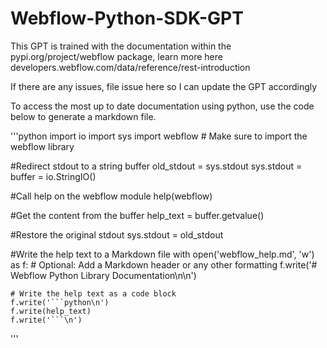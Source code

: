 # Webflow-Python-SDK-GPT
This GPT is trained with the documentation within the pypi.org/project/webflow package, learn more here developers.webflow.com/data/reference/rest-introduction


If there are any issues, file issue here so I can update the GPT accordingly

To access the most up to date documentation using python, use the code below to generate a markdown file.

'''python
import io
import sys
import webflow  # Make sure to import the webflow library

#Redirect stdout to a string buffer
old_stdout = sys.stdout
sys.stdout = buffer = io.StringIO()

#Call help on the webflow module
help(webflow)

#Get the content from the buffer
help_text = buffer.getvalue()

#Restore the original stdout
sys.stdout = old_stdout

#Write the help text to a Markdown file
with open('webflow_help.md', 'w') as f:
    # Optional: Add a Markdown header or any other formatting
    f.write('# Webflow Python Library Documentation\n\n')
    
    # Write the help text as a code block
    f.write('```python\n')
    f.write(help_text)
    f.write('```\n')

'''
